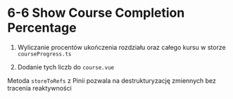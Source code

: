 # 6-6 Show Course Completion Percentage

1. Wyliczanie procentów ukończenia rozdziału oraz całego kursu w storze `courseProgress.ts`

2. Dodanie tych liczb do `course.vue`

Metoda `storeToRefs` z Pinii pozwala na destrukturyzację zmiennych bez tracenia reaktywności
